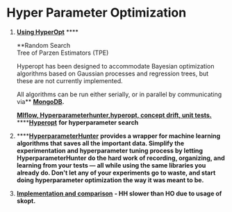 # Hyper Parameter Optimization

1. [ **Using HyperOpt**](http://hyperopt.github.io/hyperopt/) ****

   **Random Search  
   Tree of Parzen Estimators \(TPE\)  
  
   Hyperopt has been designed to accommodate Bayesian optimization algorithms based on Gaussian processes and regression trees, but these are not currently implemented.  
  
   All algorithms can be run either serially, or in parallel by communicating via** [**MongoDB**](http://www.mongodb.org/)**.**  
  
   [**Mlflow, Hyperparameterhunter,hyperopt, concept drift, unit tests.**](https://towardsdatascience.com/putting-ml-in-production-ii-logging-and-monitoring-algorithms-91f174044e4e)  
   ****[**Hyperopt**](http://hyperopt.github.io/hyperopt/) **for hyperparameter search**  

2. \*\*\*\*[**HyperparameterHunter**](https://github.com/HunterMcGushion/hyperparameter_hunter)   **provides a wrapper for machine learning algorithms that saves all the important data. Simplify the experimentation and hyperparameter tuning process by letting HyperparameterHunter do the hard work of recording, organizing, and learning from your tests — all while using the same libraries you already do. Don't let any of your experiments go to waste, and start doing hyperparameter optimization the way it was meant to be.** 
3. [**Implementation and comparison**](https://towardsdatascience.com/putting-ml-in-production-ii-logging-and-monitoring-algorithms-91f174044e4e) **- HH slower than HO due to usage of skopt.**

